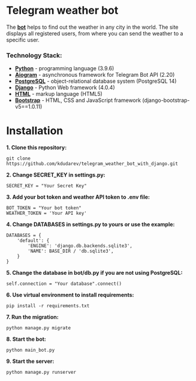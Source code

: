 # Telegram weather bot

The **[bot](https://github.com/kdudarev/task_controller)** helps to find out the weather in any city in the world. The site displays all registered users, from where you can send the weather to a specific user.

### Technology Stack:
- **[Python](https://www.python.org/)** - programming language (3.9.6)
- **[Aiogram](https://docs.aiogram.dev/en/latest/)** - asynchronous framework for Telegram Bot API (2.20)
- **[PostgreSQL](https://www.postgresql.org/)** - object-relational database system (PostgreSQL 14)
- **[Django](https://www.djangoproject.com/)** - Python Web framework (4.0.4)
- **[HTML](https://html.com/)** - markup language (HTML5)
- **[Bootstrap](https://getbootstrap.com/)** - HTML, CSS and JavaScript framework (django-bootstrap-v5==1.0.11)

# Installation

**1. Clone this repository:**
```
git clone https://github.com/kdudarev/telegram_weather_bot_with_django.git
```
**2. Change SECRET_KEY in settings.py:**
```
SECRET_KEY = "Your Secret Key"
```
**3. Add your bot token and weather API token to .env file:**
```
BOT_TOKEN = "Your bot token"
WEATHER_TOKEN = 'Your API key'
```
**4. Change DATABASES in settings.py to yours or use the example:**
```
DATABASES = {
    'default': {
        'ENGINE': 'django.db.backends.sqlite3',
        'NAME': BASE_DIR / 'db.sqlite3',
    }
}
```
**5. Change the database in bot/db.py if you are not using PostgreSQL:**
```
self.connection = "Your database".connect()
```
**6. Use virtual environment to install requirements:**
```
pip install -r requirements.txt
```
**7. Run the migration:**
```
python manage.py migrate
```
**8. Start the bot:**
```
python main_bot.py
```
**9. Start the server:**
```
python manage.py runserver
```
